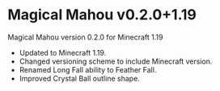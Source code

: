 # Magical Mahou v0.2.0+1.19

Magical Mahou version 0.2.0 for Minecraft 1.19

* Updated to Minecraft 1.19.
* Changed versioning scheme to include Minecraft version.
* Renamed Long Fall ability to Feather Fall.
* Improved Crystal Ball outline shape.

